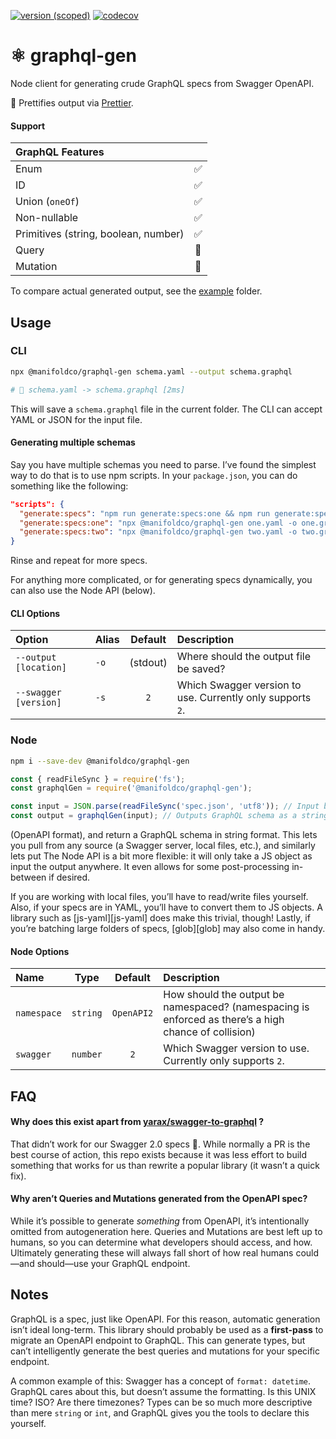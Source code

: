 [![version
(scoped)](https://img.shields.io/npm/v/@manifoldco/graphql-gen.svg)](https://www.npmjs.com/package/@manifoldco/graphql-gen)
[![codecov](https://codecov.io/gh/manifoldco/graphql-gen/branch/master/graph/badge.svg)](https://codecov.io/gh/manifoldco/graphql-gen)

# ⚛️ graphql-gen

Node client for generating crude GraphQL specs from Swagger OpenAPI.

💅 Prettifies output via [Prettier][prettier].

#### Support

| GraphQL Features                     |     |
| :----------------------------------- | :-: |
| Enum                                 | ✅  |
| ID                                   | ✅  |
| Union (`oneOf`)                      | ✅  |
| Non-nullable                         | ✅  |
| Primitives (string, boolean, number) | ✅  |
| Query                                | 🚫  |
| Mutation                             | 🚫  |

To compare actual generated output, see the [example](./example) folder.

## Usage

### CLI

```bash
npx @manifoldco/graphql-gen schema.yaml --output schema.graphql

# 🚀 schema.yaml -> schema.graphql [2ms]
```

This will save a `schema.graphql` file in the current folder. The CLI can
accept YAML or JSON for the input file.

#### Generating multiple schemas

Say you have multiple schemas you need to parse. I’ve found the simplest way
to do that is to use npm scripts. In your `package.json`, you can do
something like the following:

```json
"scripts": {
  "generate:specs": "npm run generate:specs:one && npm run generate:specs:two",
  "generate:specs:one": "npx @manifoldco/graphql-gen one.yaml -o one.graphql",
  "generate:specs:two": "npx @manifoldco/graphql-gen two.yaml -o two.graphql"
}
```

Rinse and repeat for more specs.

For anything more complicated, or for generating specs dynamically, you can
also use the Node API (below).

#### CLI Options

| Option                | Alias | Default  | Description                                                |
| :-------------------- | :---- | :------: | :--------------------------------------------------------- |
| `--output [location]` | `-o`  | (stdout) | Where should the output file be saved?                     |
| `--swagger [version]` | `-s`  |   `2`    | Which Swagger version to use. Currently only supports `2`. |

### Node

```bash
npm i --save-dev @manifoldco/graphql-gen
```

```js
const { readFileSync } = require('fs');
const graphqlGen = require('@manifoldco/graphql-gen');

const input = JSON.parse(readFileSync('spec.json', 'utf8')); // Input be any JS object (OpenAPI format)
const output = graphqlGen(input); // Outputs GraphQL schema as a string (to be parsed, or written to a file)
```

(OpenAPI format), and return a GraphQL schema in string format. This lets you pull
from any source (a Swagger server, local files, etc.), and similarly lets put
The Node API is a bit more flexible: it will only take a JS object as input
the output anywhere. It even allows for some post-processing in-between if
desired.

If you are working with local files, you’ll have to read/write files
yourself. Also, if your specs are in YAML, you’ll have to convert them to JS
objects. A library such as [js-yaml][js-yaml] does make this trivial, though!
Lastly, if you’re batching large folders of specs, [glob][glob] may also come
in handy.

#### Node Options

| Name        |   Type   |  Default   | Description                                                                                          |
| :---------- | :------: | :--------: | :--------------------------------------------------------------------------------------------------- |
| `namespace` | `string` | `OpenAPI2` | How should the output be namespaced? (namespacing is enforced as there’s a high chance of collision) |
| `swagger`   | `number` |    `2`     | Which Swagger version to use. Currently only supports `2`.                                           |

## FAQ

#### Why does this exist apart from [yarax/swagger-to-graphql](https://github.com/yarax/swagger-to-graphql) ?

That didn’t work for our Swagger 2.0 specs 🤷. While normally a PR is the best
course of action, this repo exists because it was less effort to build something
that works for us than rewrite a popular library (it wasn’t a quick fix).

#### Why aren’t Queries and Mutations generated from the OpenAPI spec?

While it’s possible to generate _something_ from OpenAPI, it’s intentionally
omitted from autogeneration here. Queries and Mutations are best left up to
humans, so you can determine what developers should access, and how.
Ultimately generating these will always fall short of how real humans
could—and should—use your GraphQL endpoint.

## Notes

GraphQL is a spec, just like OpenAPI. For this reason, automatic generation
isn’t ideal long-term. This library should probably be used as a
**first-pass** to migrate an OpenAPI endpoint to GraphQL. This can generate
types, but can’t intelligently generate the best queries and mutations for
your specific endpoint.

A common example of this: Swagger has a concept of `format: datetime`.
GraphQL cares about this, but doesn’t assume the formatting. Is this UNIX
time? ISO? Are there timezones? Types can be so much more descriptive than
mere `string` or `int`, and GraphQL gives you the tools to declare this
yourself.

[prettier]: https://github.com/prettier/prettier
